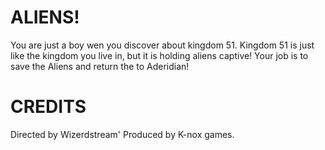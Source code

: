 # ALIENS!

You are just a boy wen you discover about kingdom 51.
Kingdom 51 is just like the kingdom you live in, but it is holding aliens captive! 
Your job is to save the Aliens and return the to Aderidian!

# CREDITS

Directed by Wizerdstream'
Produced by K-nox games.
